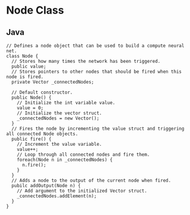 # Node Class
## Java
    // Defines a node object that can be used to build a compute neural net.
    class Node {
      // Stores how many times the network has been triggered.
      public value;
      // Stores pointers to other nodes that should be fired when this node is fired.
      private Vector _connectedNodes;
      
      // Default constructor.
      public Node() {
        // Initialize the int variable value.
        value = 0;
        // Initialize the vector struct.
        _connectedNodes = new Vector();
      }
      // Fires the node by incrementing the value struct and triggering all connected Node objects.
      public fire() {
        // Increment the value variable.
        value++;
        // Loop through all connected nodes and fire them.
        foreach(Node n in _connectedNodes) {
          n.fire();
        }
      }
      // Adds a node to the output of the current node when fired.
      pubilc addOutput(Node n) {
        // Add argument to the initialized Vector struct.
        _connectedNodes.addElement(n);
      }
    }

